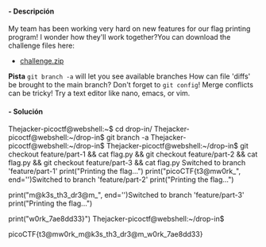 #### - **Descripción** 
My team has been working very hard on new features for our flag printing program! I wonder how they'll work together?You can download the challenge files here:

- [challenge.zip](https://artifacts.picoctf.net/c_titan/177/challenge.zip)

**Pista**
`git branch -a` will let you see available branches
How can file 'diffs' be brought to the main branch? Don't forget to `git config`!
Merge conflicts can be tricky! Try a text editor like nano, emacs, or vim.
#### - **Solución** 

Thejacker-picoctf@webshell:~$ cd drop-in/
Thejacker-picoctf@webshell:~/drop-in$ git branch -a
Thejacker-picoctf@webshell:~/drop-in$ 
Thejacker-picoctf@webshell:~/drop-in$ git checkout feature/part-1 && cat flag.py && git checkout feature/part-2 && cat flag.py && git checkout feature/part-3 && cat flag.py
Switched to branch 'feature/part-1'
print("Printing the flag...")
print("picoCTF{t3@mw0rk_", end='')Switched to branch 'feature/part-2'
print("Printing the flag...")

print("m@k3s_th3_dr3@m_", end='')Switched to branch 'feature/part-3'
print("Printing the flag...")

print("w0rk_7ae8dd33}")
Thejacker-picoctf@webshell:~/drop-in$ 

picoCTF{t3@mw0rk_m@k3s_th3_dr3@m_w0rk_7ae8dd33}